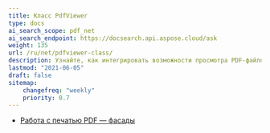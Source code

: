 ```yaml
---
title: Класс PdfViewer
type: docs
ai_search_scope: pdf_net
ai_search_endpoint: https://docsearch.api.aspose.cloud/ask
weight: 135
url: /ru/net/pdfviewer-class/
description: Узнайте, как интегрировать возможности просмотра PDF-файлов в приложения .NET с помощью класса PDFViewer из Aspose.PDF.
lastmod: "2021-06-05"
draft: false
sitemap:
    changefreq: "weekly"
    priority: 0.7
---
```

- [Работа с печатью PDF — фасады](/pdf/ru/net/working-with-pdf-printing-facades/)
